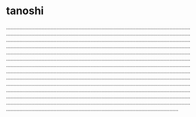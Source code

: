 # tanoshi
................................................................................................................................................................................................................................................................................................................................................................................................................................................................................................................................................................................................................................................................................................................................................................................................................................................................................................................................................................................................................................................................................................................................................................................................................................................................................................................................................................................................................................................................................................................................................................................................................................................................................................................................................................................................